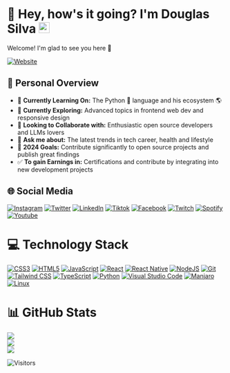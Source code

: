 # 🚀 Hey, how's it going? I'm Douglas Silva <img src="https://media.giphy.com/media/hvRJCLFzcasrR4ia7z/giphy.gif" width="25px">

Welcome! I'm glad to see you here 💜
  
[![Website](https://img.shields.io/badge/ONE%20student-Rocketseat-%238c3691)](https://app.rocketseat.com.br/me/douglasilvadev)

## 🌟 Personal Overview

* 🔭 **Currently Learning On:** The Python 🐍 language and his ecosystem 🌎
* 🌱 **Currently Exploring:** Advanced topics in frontend web dev and responsive design
* 🤝 **Looking to Collaborate with:** Enthusiastic open source developers and LLMs lovers
* 💬 **Ask me about:** The latest trends in tech career, health and lifestyle
* 🥅 **2024 Goals:** Contribute significantly to open source projects and publish great findings
* ✅ **To gain Earnings in:** Certifications and contribute by integrating into new development projects

## 🌐 Social Media

[![Instagram](https://img.shields.io/badge/Instagram-E4405F?style=for-the-badge&logo=instagram&logoColor=white)](https://instagram.com/douglasilvax) [![Twitter](https://img.shields.io/badge/Twitter-1DA1F2?style=for-the-badge&logo=twitter&logoColor=white)](https://twitter.com/douglasilvax) [![LinkedIn](https://img.shields.io/badge/LinkedIn-0077B5?style=for-the-badge&logo=linkedin&logoColor=white)](https://linkedin.com/in/douglasilva) [![Tiktok](https://img.shields.io/badge/TikTok-000000?style=for-the-badge&logo=tiktok&logoColor=white)](https://www.tiktok.com/@douglasilva.eu) [![Facebook](https://img.shields.io/badge/Facebook-1877F2?style=for-the-badge&logo=facebook&logoColor=white)](https://facebook.com/douglasilvax) [![Twitch](https://img.shields.io/badge/Twitch-9146FF?style=for-the-badge&logo=twitch&logoColor=white)](https://twitch.tv/DougSilva) [![Spotify](https://img.shields.io/badge/Spotify-1ED760?&style=for-the-badge&logo=spotify&logoColor=white)](https://open.spotify.com/user/dougsilvae) [![Youtube](https://img.shields.io/badge/YouTube-FF0000?style=for-the-badge&logo=youtube&logoColor=white)](https://www.youtube.com/@douglasilvax)

# 💻 Technology Stack

[![CSS3](https://img.shields.io/badge/css3-%231572B6.svg?style=for-the-badge&logo=css3&logoColor=white)](https://www.w3schools.com/css/default.asp)
[![HTML5](https://img.shields.io/badge/html5-%23E34F26.svg?style=for-the-badge&logo=html5&logoColor=white)](https://www.w3schools.com/html/default.asp)
[![JavaScript](https://img.shields.io/badge/javascript-%23323330.svg?style=for-the-badge&logo=javascript&logoColor=%23F7DF1E)](https://www.w3schools.com/js/default.asp)
[![React](https://img.shields.io/badge/react-%2361DAFB.svg?style=for-the-badge&logo=react&logoColor=white)](https://react.dev/)
[![React Native](https://img.shields.io/badge/react%20native-%2302569B.svg?style=for-the-badge&logo=react&logoColor=white)](https://reactnative.dev/)
[![NodeJS](https://img.shields.io/badge/node.js-%2343853D.svg?style=for-the-badge&logo=node.js&logoColor=white)](https://nodejs.org/en/)
[![Git](https://img.shields.io/badge/git-%23F05032.svg?style=for-the-badge&logo=git&logoColor=white)](https://git-scm.com/)
[![Tailwind CSS](https://img.shields.io/badge/tailwindcss-%2338B2AC.svg?style=for-the-badge&logo=tailwind-css&logoColor=white)](https://tailwindcss.com/)
[![TypeScript](https://img.shields.io/badge/typescript-%23007ACC.svg?style=for-the-badge&logo=typescript&logoColor=white)](https://www.typescriptlang.org/)
[![Python](https://img.shields.io/badge/Python-3776AB?style=for-the-badge&logo=python&logoColor=white)](https://www.python.org/)
[![Visual Studio Code](https://img.shields.io/badge/visual%20studio%20code-%23007ACC.svg?style=for-the-badge&logo=visual-studio-code&logoColor=white)](https://code.visualstudio.com/)
[![Manjaro](https://img.shields.io/badge/manjaro-%2335BF5C.svg?style=for-the-badge&logo=manjaro&logoColor=white)](https://manjaro.org/)
[![Linux](https://img.shields.io/badge/Linux-FCC624?style=for-the-badge&logo=linux&logoColor=black)](https://www.linux.com/)

# 📊 GitHub Stats

[![](https://github-readme-stats.vercel.app/api?username=douglasilvadev&theme=dracula&hide_border=true&include_all_commits=false&count_private=false)<br/>
![](https://github-readme-streak-stats.herokuapp.com/?user=douglasilvadev&theme=dracula&hide_border=true)<br/>
![](https://github-readme-stats.vercel.app/api/top-langs/?username=douglasilvadev&theme=dracula&hide_border=true&include_all_commits=false&count_private=false&layout=compact)](https://github.com/anuraghazra/github-readme-stats)

![Visitors](https://komarev.com/ghpvc/?username=douglasilvadev&color=9956f6)
